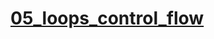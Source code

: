 # [05_loops_control_flow](https://colab.research.google.com/drive/1DkVjb3YzYf0GbmMUTjErudImSRynaYP0?authuser=1#scrollTo=2JV4zCWYmBlZ)
